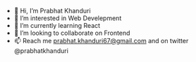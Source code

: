 - 👋 Hi, I’m Prabhat Khanduri
- 👀 I’m interested in Web Develepment
- 🌱 I’m currently learning React
- 💞️ I’m looking to collaborate on Frontend
- 📫 Reach me prabhat.khanduri67@gmail.com and on twitter @prabhatkhanduri

<!---
prabhat997/prabhat997 is a ✨ special ✨ repository because its `README.md` (this file) appears on your GitHub profile.
You can click the Preview link to take a look at your changes.
--->
